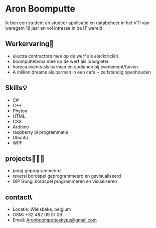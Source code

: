 # Aron Boomputte
Ik ben een student en studeer applicatie en databeheer in het VTI van waregem 
18 jaar en vol intresse in de IT wereld

## Werkervaring🔧

- electra contractors mee op de werf als elecktriciën
- boomputtebvba mee op de werf als loodgieter
- horeca events als barman en opdienen bij evenement/fuiven
- A million dreams als barman in een cafe + zelfstandig openhouden

## Skills💡

- C#
- C++
- Phyton
- HTML
- CSS
- Arduino
- raspberry pi programmatie
- Ubuntu
- WPF

## projects👷🏻‍♂️

- pong geprogrammeerd 
- reversi bordspel geprogrammeerd en gevisualiseerd
- GIP Gungi bordspel programmeren en visualiseren

## contact📞

- Locatie: Wielsbeke, belgium
- GSM: +32 492 09 51 09
- Email: Aronboomputteskype@gmail.com
<!--
**BoomputteAron/BoomputteAron** is a ✨ _special_ ✨ repository because its `README.md` (this file) appears on your GitHub profile.

Here are some ideas to get you started:

- 🔭 I’m currently working on ...
- 🌱 I’m currently learning ...
- 👯 I’m looking to collaborate on ...
- 🤔 I’m looking for help with ...
- 💬 Ask me about ...
- 📫 How to reach me: ...
- 😄 Pronouns: ...
- ⚡ Fun fact: ...
-->
